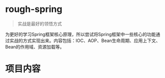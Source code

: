 # rough-spring
> 实战是最好的领悟方式

为更好的学习Spring框架核心原理，所以尝试将Spring框架中一些核心的功能通过实战的方式实现出来。内容包括：IOC、AOP、Bean生命周期、应用上下文、Bean的作用域、资源加载等。

# 项目内容


